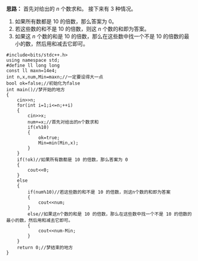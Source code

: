 **思路：**
首先对给出的 $n$ 个数求和。
接下来有 3 种情况。
1. 如果所有数都是 10 的倍数，那么答案为 0。
1. 若这些数的和不是 10 的倍数，则这 $n$ 个数的和即为答案。
1. 如果这 $n$ 个数的和是 10 的倍数，那么在这些数中找一个不是 10 的倍数的最小的数，然后用和减去它即可。
```
#include<bits/stdc++.h>
using namespace std;
#define ll long long
const ll maxn=14e4;
int n,x,num,Min=maxn;//一定要设得大一点
bool ok=false;//初始化为false
int main()//梦开始的地方
{
    cin>>n;
    for(int i=1;i<=n;++i)
    {
        cin>>x;
        num+=x;//首先对给出的n个数求和
        if(x%10)
        {
            ok=true;
            Min=min(Min,x);
        }
    }
    if(!ok)//如果所有数都是 10 的倍数，那么答案为 0
    {
    	cout<<0;
    }
    else
    {
        if(num%10)//若这些数的和不是 10 的倍数，则这n个数的和即为答案
        {
        	cout<<num;
        }
        else//如果这n个数的和是 10 的倍数，那么在这些数中找一个不是 10 的倍数的最小的数，然后用和减去它即可。
        {
        	cout<<num-Min;
        }
    }
    return 0;//梦结束的地方
}
```